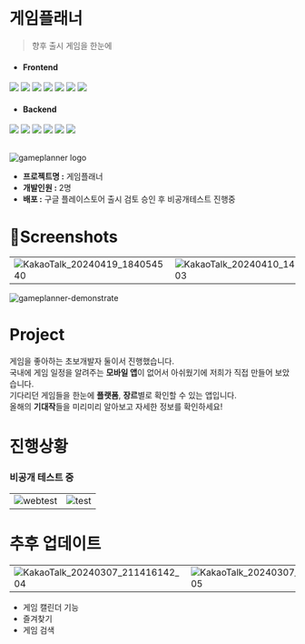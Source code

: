 # 게임플래너

> 향후 출시 게임을 한눈에

- #### Frontend

<div>
<img src="https://img.shields.io/badge/Android Studio-6DB33F?style=flat-square&logo=android&logoColor=white"/>
<img src="https://img.shields.io/badge/React Native-2496ED?style=flat-square&logo=React&logoColor=white"/>
<img src="https://img.shields.io/badge/React Query-FF4154?style=flat-square&logo=Firebase&logoColor=white"/>
<img src="https://img.shields.io/badge/Firebase-FF9E0F?style=flat-square&logo=Firebase&logoColor=white"/>
<img src="https://img.shields.io/badge/Typescript-3178C6?style=flat-square&logo=typescript&logoColor=white"/>
<img src="https://img.shields.io/badge/Redux ToolKit-764ABC?style=flat-square&logo=redux&logoColor=white"/>
<img src="https://img.shields.io/badge/Expo-000020?style=flat-square&logo=expo&logoColor=white"/>
</div>

- #### Backend
<div>
<img src="https://img.shields.io/badge/springboot-6DB33F?style=flat-square&logo=springboot&logoColor=white">
<img src="https://img.shields.io/badge/java-007396?style=flat-square&logo=java&logoColor=white">
<img src="https://img.shields.io/badge/gradle-02303A?style=flat-square&logo=gradle&logoColor=white">
<img src="https://img.shields.io/badge/mysql-4479A1?style=flat-square&logo=mysql&logoColor=white">
<img src="https://img.shields.io/badge/amazonaws-232F3E?style=flat-square&logo=amazonaws&logoColor=white">
<img src="https://img.shields.io/badge/Redis-DC382D?style=flat-square&logo=Redis&logoColor=white"> 
</div>
<br>

![gameplanner logo](https://github.com/zenu98/GamePlanner/assets/90780629/58a6f7ad-f784-4f77-8b59-96e153adb822)

- **프로젝트명 :** 게임플래너
- **개발인원 :** 2명
- **배포 :** 구글 플레이스토어 출시 검토 승인 후 비공개테스트 진행중

# 📱Screenshots

|                                                                                                                             |                                                                                                                                |                                                                                                                             |                                                                                                                                |                                                                                                                                |                                                                                                                             |
| --------------------------------------------------------------------------------------------------------------------------- | ------------------------------------------------------------------------------------------------------------------------------ | --------------------------------------------------------------------------------------------------------------------------- | ------------------------------------------------------------------------------------------------------------------------------ | ------------------------------------------------------------------------------------------------------------------------------ | --------------------------------------------------------------------------------------------------------------------------- |
| ![KakaoTalk_20240419_184054540](https://github.com/zenu98/GamePlanner/assets/90780629/dbfa24ed-504c-448f-ad6c-227ee64ec724) | ![KakaoTalk_20240410_141117377_03](https://github.com/zenu98/GamePlanner/assets/90780629/f09beda7-a392-4c22-9218-5389b3477d9a) | ![KakaoTalk_20240419_184903424](https://github.com/zenu98/GamePlanner/assets/90780629/b9c18ee9-2347-4c56-bc22-fc126c70f8ff) | ![KakaoTalk_20240410_141117377_02](https://github.com/zenu98/GamePlanner/assets/90780629/986509eb-f3ef-4344-8f4a-9d6105bed99c) | ![KakaoTalk_20240410_141117377_01](https://github.com/zenu98/GamePlanner/assets/90780629/0654cf0e-6f09-419e-bf04-bedc24d5fa55) | ![KakaoTalk_20240410_141117377](https://github.com/zenu98/GamePlanner/assets/90780629/46ae184e-575f-4ab7-8691-e701caa7e7e1) |

![gameplanner-demonstrate](https://github.com/zenu98/GamePlanner/assets/90780629/b2620069-0db6-4a65-a6f3-8a416a299b05)

# Project

게임을 좋아하는 초보개발자 둘이서 진행했습니다.<br> 국내에 게임 일정을 알려주는 **모바일 앱**이 없어서 아쉬웠기에 저희가 직접 만들어 보았습니다.<br>
기다리던 게임들을 한눈에 **플랫폼**, **장르**별로 확인할 수 있는 앱입니다.<br>
올해의 **기대작**들을 미리미리 알아보고 자세한 정보를 확인하세요!

# 진행상황

### 비공개 테스트 중

|                                                                                                        |                                                                                                     |
| ------------------------------------------------------------------------------------------------------ | --------------------------------------------------------------------------------------------------- |
| ![webtest](https://github.com/zenu98/GamePlanner/assets/90780629/aebd8433-ad18-4b49-8493-786b84e591da) | ![test](https://github.com/zenu98/GamePlanner/assets/90780629/d145c92c-3756-4aae-856b-2a31f44b52bb) |

# 추후 업데이트

|                                                                                                                                |                                                                                                                                |                                                                                                                             |                                                                                                                                |                                                                                                                                |
| ------------------------------------------------------------------------------------------------------------------------------ | ------------------------------------------------------------------------------------------------------------------------------ | --------------------------------------------------------------------------------------------------------------------------- | ------------------------------------------------------------------------------------------------------------------------------ | ------------------------------------------------------------------------------------------------------------------------------ |
| ![KakaoTalk_20240307_211416142_04](https://github.com/zenu98/GamePlanner/assets/90780629/f3cd3744-bf9f-4c08-804b-8d634d4f8384) | ![KakaoTalk_20240307_211416142_05](https://github.com/zenu98/GamePlanner/assets/90780629/fc843a55-9453-4049-aeb1-caf07fa16456) | ![KakaoTalk_20240421_163932566](https://github.com/zenu98/GamePlanner/assets/90780629/c02912f4-0201-40d2-b562-9b352a1d52f4) | ![KakaoTalk_20240307_211416142_02](https://github.com/zenu98/GamePlanner/assets/90780629/6a423492-6703-4bf9-94f0-b6bf1c139ffa) | ![KakaoTalk_20240307_211416142_06](https://github.com/zenu98/GamePlanner/assets/90780629/fb8b3d2b-c901-4d16-b9fe-626f20b3fe92) |

- 게임 캘린더 기능
- 즐겨찾기
- 게임 검색
